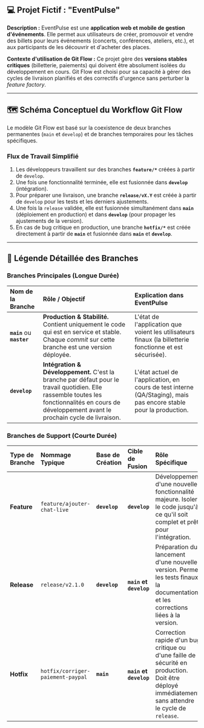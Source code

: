 ## 💻 Projet Fictif : "EventPulse"

**Description :** EventPulse est une **application web et mobile de gestion d'événements**. Elle permet aux utilisateurs de créer, promouvoir et vendre des billets pour leurs événements (concerts, conférences, ateliers, etc.), et aux participants de les découvrir et d'acheter des places.

**Contexte d'utilisation de Git Flow :** Ce projet gère des **versions stables critiques** (billetterie, paiements) qui doivent être absolument isolées du développement en cours. Git Flow est choisi pour sa capacité à gérer des cycles de livraison planifiés et des correctifs d'urgence sans perturber la *feature factory*.

---

## 🗺️ Schéma Conceptuel du Workflow Git Flow

Le modèle Git Flow est basé sur la coexistence de deux branches permanentes (`main` et `develop`) et de branches temporaires pour les tâches spécifiques.

### Flux de Travail Simplifié

1.  Les développeurs travaillent sur des branches **`feature/*`** créées à partir de `develop`.
2.  Une fois une fonctionnalité terminée, elle est fusionnée dans **`develop`** (intégration).
3.  Pour préparer une livraison, une branche **`release/vX.Y`** est créée à partir de `develop` pour les tests et les derniers ajustements.
4.  Une fois la `release` validée, elle est fusionnée simultanément dans **`main`** (déploiement en production) et dans **`develop`** (pour propager les ajustements de la version).
5.  En cas de bug critique en production, une branche **`hotfix/*`** est créée directement à partir de **`main`** et fusionnée dans **`main`** et **`develop`**.

---

## 🎨 Légende Détaillée des Branches

### Branches Principales (Longue Durée)

| Nom de la Branche | Rôle / Objectif | Explication dans EventPulse |
| :--- | :--- | :--- |
| **`main`** ou **`master`** | **Production & Stabilité.** Contient uniquement le code qui est en service et stable. Chaque *commit* sur cette branche est une version déployée. | L'état de l'application que voient les utilisateurs finaux (la billetterie fonctionne et est sécurisée). |
| **`develop`** | **Intégration & Développement.** C'est la branche par défaut pour le travail quotidien. Elle rassemble toutes les fonctionnalités en cours de développement avant le prochain cycle de livraison. | L'état actuel de l'application, en cours de test interne (QA/Staging), mais pas encore stable pour la production. |

### Branches de Support (Courte Durée)

| Type de Branche | Nommage Typique | Base de Création | Cible de Fusion | Rôle Spécifique |
| :--- | :--- | :--- | :--- | :--- |
| **Feature** | `feature/ajouter-chat-live` | **`develop`** | **`develop`** | Développement d'une nouvelle fonctionnalité majeure. Isoler le code jusqu'à ce qu'il soit complet et prêt pour l'intégration. |
| **Release** | `release/v2.1.0` | **`develop`** | **`main`** **et** **`develop`** | Préparation du lancement d'une nouvelle version. Permet les tests finaux, la documentation, et les corrections liées à la version. |
| **Hotfix** | `hotfix/corriger-paiement-paypal` | **`main`** | **`main`** **et** **`develop`** | Correction rapide d'un bug critique ou d'une faille de sécurité en production. Doit être déployé immédiatement sans attendre le cycle de `release`. |
